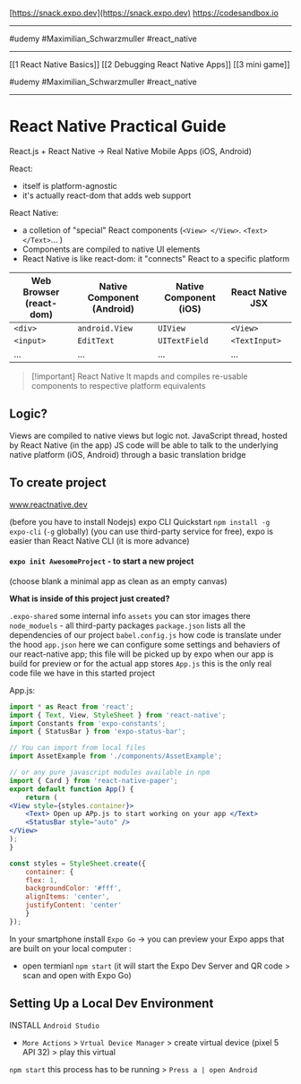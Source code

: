 
[https://snack.expo.dev](https://snack.expo.dev)
https://codesandbox.io

---
#udemy #Maximilian_Schwarzmuller #react_native 

----
[[1 React Native Basics]]
[[2 Debugging React Native Apps]]
[[3 mini game]]

#udemy #Maximilian_Schwarzmuller #react_native 



---
# React Native Practical Guide
React.js + React Native -> Real Native Mobile Apps (iOS, Android)

React:
- itself is platform-agnostic
- it's actually react-dom that adds web support

React Native:
- a colletion of "special" React components (`<View> </View>`. `<Text> </Text>`... )
- Components are compiled to native UI elements
- React Native is like react-dom: it "connects" React to a specific platform


Web Browser (react-dom) | Native Component (Android) | Native Component (iOS) | React Native JSX
---|---|---|---
`<div>` | `android.View` | `UIView` | `<View>`
`<input>` | `EditText` | `UITextField` | `<TextInput>`
... | ... | ... | ...


>[!important] React Native
>It mapds and compiles re-usable components to respective platform equivalents

## Logic?
Views are compiled to native views but logic not.
JavaScript thread, hosted by React Native (in the app)
JS code will be able to talk to the underlying native platform (iOS, Android) through a basic translation bridge

## To create project
www.reactnative.dev

(before you have to install Nodejs)
expo CLI Quickstart `npm install -g expo-cli`  (`-g` globally)
(you can use third-party service for free), expo is easier than React Native CLI (it is more advance)

#### `expo init AwesomeProject` - to start a new project
(choose blank a minimal app as clean as an empty canvas)

**What is inside of this project just created?**

`.expo-shared` some internal info
`assets` you can stor images there
`node_moduels` - all third-party packages
`package.json` lists all the dependencies of our project
`babel.config.js` how code is translate under the hood
`app.json` here we can configure some settings  and behaviers of our react-native app; this file will be picked up by expo  when our app is build for preview or for the actual app stores
`App.js` this is the only real code file we have in this started project

App.js:
```jsx
import * as React from 'react';
import { Text, View, StyleSheet } from 'react-native';
import Constants from 'expo-constants';
import { StatusBar } from 'expo-status-bar';

// You can import from local files
import AssetExample from './components/AssetExample';

// or any pure javascript modules available in npm
import { Card } from 'react-native-paper';
export default function App() {
	return (
<View style={styles.container}>
	<Text> Open up APp.js to start working on your app </Text>
	<StatusBar style="auto" />
</View>
);
}

const styles = StyleSheet.create({
	container: {
	flex: 1,
	backgroundColor: '#fff',
	alignItems: 'center',
	justifyContent: 'center'
	}
});
```
In your smartphone install `Expo Go` -> you can preview your Expo apps that are built on your local computer :
- open termianl `npm start` (it will start the Expo Dev Server and QR code > scan and open with Expo Go)


## Setting Up  a Local  Dev Environment


INSTALL `Android Studio`
- `More Actions` > `Vrtual Device Manager` > create virtual device (pixel 5 API 32) > play this virtual

`npm start` this process has to be running > `Press a | open Android` 












